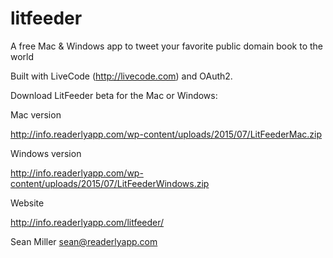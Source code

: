 # litfeeder
A free Mac &amp; Windows app to tweet your favorite public domain book to the world

Built with LiveCode (http://livecode.com) and OAuth2.

Download LitFeeder beta for the Mac or Windows:

Mac version

http://info.readerlyapp.com/wp-content/uploads/2015/07/LitFeederMac.zip

Windows version

http://info.readerlyapp.com/wp-content/uploads/2015/07/LitFeederWindows.zip

Website

http://info.readerlyapp.com/litfeeder/

Sean Miller
sean@readerlyapp.com
